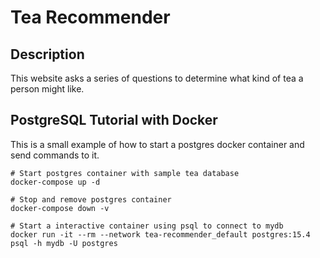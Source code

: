 # Tea Recommender

## Description
This website asks a series of questions to determine what kind of tea a person might like.

## PostgreSQL Tutorial with Docker

This is a small example of how to start a postgres docker container and send commands to it.
```shell
# Start postgres container with sample tea database
docker-compose up -d

# Stop and remove postgres container
docker-compose down -v

# Start a interactive container using psql to connect to mydb
docker run -it --rm --network tea-recommender_default postgres:15.4 psql -h mydb -U postgres
```